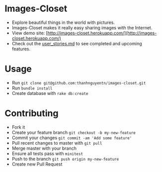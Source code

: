 Images-Closet
=============
- Explore beautiful things in the world with pictures.
- Images-Closet makes it really easy sharing images with the Internet.
- View demo site: [http://images-closet.herokuapp.com/](http://images-closet.herokuapp.com/)
- Check out the [user_stories.md](https://github.com/thanhnguyentn/images-closet/blob/master/user_stories.md) to see completed and upcoming features.

Usage
======
- Run `git clone git@github.com:thanhnguyentn/images-closet.git`
- Run `bundle install`
- Create database with `rake db:create`

Contributing
============
- Fork it
- Create your feature branch `git checkout -b my-new-feature`
- Commit your changes `git commit -am 'Add some feature'`
- Pull recent changes to master with `git pull`
- Merge master with your branch
- Ensure all tests pass with `minitest`
- Push to the branch `git push origin my-new-feature`
- Create new Pull Request
